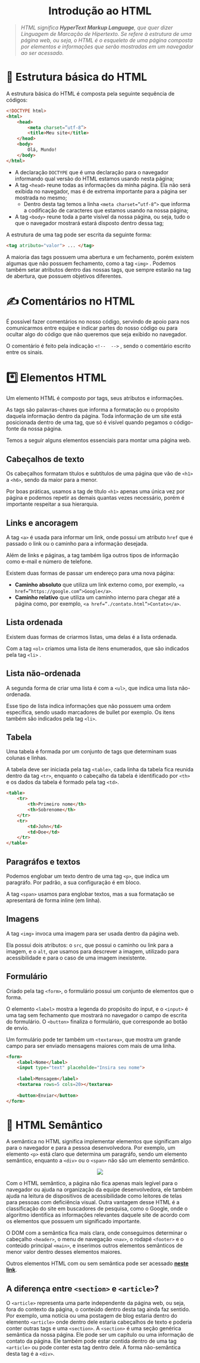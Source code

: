 <h1 align="center">Introdução ao HTML</h1>

> *HTML significa **HyperText Markup Language**, que quer dizer Linguagem de Marcação de Hipertexto. Se refere à estrutura de uma página web, ou seja, o HTML é o esqueleto de uma página composta por elementos e informações que serão mostradas em um navegador ao ser acessado.*
> 

# 🩻 Estrutura básica do HTML
A estrutura básica do HTML é composta pela seguinte sequência de códigos:
```html
<!DOCTYPE html>
<html>
	<head>
		<meta charset=”utf-8”>
		<title>Meu site</title>
	</head>
	<body>
		Olá, Mundo!
	</body>
</html>
```

- A declaração `DOCTYPE` que é uma declaração para o navegador informando qual versão do HTML estamos usando nesta página;
- A tag `<head>` reune todas as informações da minha página. Ela não será exibida no navegador, mas é de extrema importante para a página ser mostrada no mesmo;
    - Dentro desta tag temos a linha `<meta charset=”utf-8”>` que informa a codificação de caracteres que estamos usando na nossa página;
- A tag `<body>` reune toda a parte visível da nossa página, ou seja, tudo o que o navegador mostrará estará disposto dentro dessa tag;

A estrutura de uma tag pode ser escrita da seguinte forma:

```html
<tag atributo="valor"> ... </tag> 
```

A maioria das tags possuem uma abertura e um fechamento, porém existem algumas que não possuem fechamento, como a tag `<img>` . Podemos também setar atributos dentro das nossas tags, que sempre estarão na tag de abertura, que possuem objetivos diferentes.

# ✍️ Comentários no HTML

É possível fazer comentários no nosso código, servindo de apoio para nos comunicarmos entre equipe e indicar partes do nosso código ou para ocultar algo do código que não queremos que seja exibido no navegador.

O comentário é feito pela indicação `<!--  -->` , sendo o comentário escrito entre os sinais.

# *️⃣ Elementos HTML
Um elemento HTML é composto por tags, seus atributos e informações.

As tags são palavras-chaves que informa a formatação ou o propósito daquela informação dentro da página. Toda informação de um site está posicionada dentro de uma tag, que só é visível quando pegamos o código-fonte da nossa página.

Temos a seguir alguns elementos essenciais para montar uma página web.

## Cabeçalhos de texto

Os cabeçalhos formatam títulos e subtítulos de uma página que vão de `<h1>` a `<h6>`, sendo da maior para a menor.

Por boas práticas, usamos a tag de título `<h1>` apenas uma única vez por página e podemos repetir as demais quantas vezes necessário, porém é importante respeitar a sua hierarquia.

## Links e ancoragem

A tag `<a>` é usada para informar um link, onde possui um atributo `href` que é passado o link ou o caminho para a informação desejada.

Além de links e páginas, a tag também liga outros tipos de informação como e-mail e número de telefone.

Existem duas formas de passar um endereço para uma nova página:

- **Caminho absoluto** que utiliza um link externo como, por exemplo, `<a href=”https://google.com”>Google</a>`.
- **Caminho relativo** que utiliza um caminho interno para chegar até a página como, por exemplo, `<a href=”./contato.html”>Contato</a>`.

## Lista ordenada

Existem duas formas de criarmos listas, uma delas é a lista ordenada.

Com a tag `<ol>` criamos uma lista de itens enumerados, que são indicados pela tag `<li>` .

## Lista não-ordenada

A segunda forma de criar uma lista é com a `<ul>`, que indica uma lista não-ordenada.

Esse tipo de lista indica informações que não possuem uma ordem específica, sendo usado marcadores de bullet por exemplo. Os itens também são indicados pela tag `<li>`.

## Tabela

Uma tabela é formada por um conjunto de tags que determinam suas colunas e linhas.

A tabela deve ser iniciada pela tag `<table>`, cada linha da tabela fica reunida dentro da tag `<tr>`, enquanto o cabeçalho da tabela é identificado por `<th>` e os dados da tabela é formado pela tag `<td>`. 

```html
<table>
	<tr>
		<th>Primeiro nome</th>
		<th>Sobrenome</th>
	</tr>
	<tr>
		<td>John</td>
		<td>Doe</td>
	</tr>
</table>
```

## Paragráfos e textos

Podemos englobar um texto dentro de uma tag `<p>`, que indica um paragráfo. Por padrão, a sua configuração é em bloco.

A tag `<span>` usamos para englobar textos, mas a sua formatação se apresentará de forma inline (em linha).

## Imagens

A tag `<img>` invoca uma imagem para ser usada dentro da página web.

Ela possui dois atributos: o `src`, que possui o caminho ou link para a imagem, e o `alt`, que usamos para descrever a imagem, utilizado para acessibilidade e para o caso de uma imagem inexistente.

## Formulário

Criado pela tag `<form>`, o formulário possui um conjunto de elementos que o forma.

O elemento `<label>` mostra a legenda do propósito do input, e o `<input>` é uma tag sem fechamento que mostrará no navegador o campo de escrita do formulário. O `<button>` finaliza o formulário, que corresponde ao botão de envio.

Um formulário pode ter também um `<textarea>`, que mostra um grande campo para ser enviado mensagens maiores com mais de uma linha.

```html
<form>
	<label>Nome</label>
	<input type="text" placeholde="Insira seu nome">
	
	<label>Mensagem</label>
	<textarea rows=5 cols=20></textarea>
	
	<button>Enviar</button>
</form>
```

# 🔮 HTML Semântico

A semântica no HTML significa implementar elementos que significam algo para o navegador e para a pessoa desenvolvedora. Por exemplo, um elemento `<p>` está claro que determina um paragráfo, sendo um elemento semântico, enquanto a `<div>` ou o `<span>` não são um elemento semântico.

<div align="center"><img src="https://i.stack.imgur.com/fzLpL.png"/></div>

Com o HTML semântico, a página não fica apenas mais legível para o navegador ou ajuda na organização da equipe desenvolvedora, ele também ajuda na leitura de dispositivos de acessibilidade como leitores de telas para pessoas com deficiência visual. Outra vantagem desse HTML é a classificação do site em buscadores de pesquisa, como o Google, onde o algoritmo identifica as informações relevantes daquele site de acordo com os elementos que possuem um significado importante.

O DOM com a semântica fica mais clara, onde conseguimos determinar o cabeçalho `<header>`, o menu de navegação `<nav>`, o rodapé `<footer>` e o conteúdo principal `<main>`, e inserimos outros elementos semânticos de menor valor dentro desses elementos maiores.

Outros elementos HTML com ou sem semântica pode ser acessado [**neste link**](https://developer.mozilla.org/en-US/docs/Web/HTML/Element).

## A diferença entre `<section>` e `<article>`?

O `<article>` representa uma parte independente da página web, ou seja, fora do contexto da página, o conteúdo dentro desta tag ainda faz sentido. Por exemplo, uma notícia ou uma postagem de blog estaria dentro do elemento `<article>` onde dentro dele estaria cabeçalhos de texto e poderia conter outras tags e uma `<section>`.
A `<section>` é uma seção genérica semântica da nossa página. Ele pode ser um capítulo ou uma informação de contato da página. Ele também pode estar contida dentro de uma tag `<article>` ou pode conter esta tag dentro dele. A forma não-semântica desta tag é a `<div>`.
